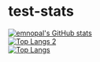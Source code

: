 # test-stats
[![emnopal's GitHub stats](https://github-readme-stats.vercel.app/api?username=emnopal)](https://github.com/emnopal/test-stats) <br>
[![Top Langs 2](https://github-readme-stats.vercel.app/api/top-langs/?username=emnopal&langs_count=10)](https://github.com/emnopal/test-stats) <br>
[![Top Langs](https://github-readme-stats.vercel.app/api/top-langs/?username=emnopal&layout=compact)](https://github.com/emnopal/test-stats)




